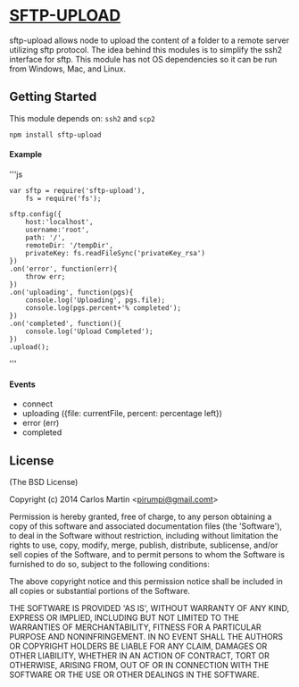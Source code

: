 # [SFTP-UPLOAD](https://npmjs.org/package/sftp-upload)

sftp-upload allows node to upload the content of a folder to a remote server utilizing sftp protocol. The idea behind this modules is to simplify the ssh2 interface for sftp. This module has not OS dependencies so it can be run from Windows, Mac, and Linux.

## Getting Started
This module depends on: `ssh2`  and `scp2`

	npm install sftp-upload


#### Example
'''js
	
    var sftp = require('sftp-upload'),
        fs = require('fs');
        
    sftp.config({
        host:'localhost',
        username:'root',
        path: '/',
        remoteDir: '/tempDir',
        privateKey: fs.readFileSync('privateKey_rsa')
    })
    .on('error', function(err){
        throw err;
    })
    .on('uploading', function(pgs){
        console.log('Uploading', pgs.file);
        console.log(pgs.percent+'% completed');
    })
    .on('completed', function(){
        console.log('Upload Completed');
    })
    .upload();
    
'''

#### Events

- connect
- uploading ({file: currentFile, percent: percentage left})
- error (err)
- completed

## License 

(The BSD License)

Copyright (c) 2014 Carlos Martin &lt;pirumpi@gmail.comt&gt;

Permission is hereby granted, free of charge, to any person obtaining
a copy of this software and associated documentation files (the
'Software'), to deal in the Software without restriction, including
without limitation the rights to use, copy, modify, merge, publish,
distribute, sublicense, and/or sell copies of the Software, and to
permit persons to whom the Software is furnished to do so, subject to
the following conditions:

The above copyright notice and this permission notice shall be
included in all copies or substantial portions of the Software.

THE SOFTWARE IS PROVIDED 'AS IS', WITHOUT WARRANTY OF ANY KIND,
EXPRESS OR IMPLIED, INCLUDING BUT NOT LIMITED TO THE WARRANTIES OF
MERCHANTABILITY, FITNESS FOR A PARTICULAR PURPOSE AND NONINFRINGEMENT.
IN NO EVENT SHALL THE AUTHORS OR COPYRIGHT HOLDERS BE LIABLE FOR ANY
CLAIM, DAMAGES OR OTHER LIABILITY, WHETHER IN AN ACTION OF CONTRACT,
TORT OR OTHERWISE, ARISING FROM, OUT OF OR IN CONNECTION WITH THE
SOFTWARE OR THE USE OR OTHER DEALINGS IN THE SOFTWARE.
